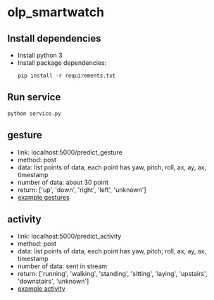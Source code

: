 # olp_smartwatch

## Install dependencies
 - Install python 3
 - Install package dependencies:
    ```shell
    pip install -r requirements.txt
    ```
    
## Run service
    python service.py
    

## gesture
- link: localhost:5000/predict_gesture
- method: post
- data: list points of data, each point has yaw, pitch, roll, ax, ay, ax, timestamp
- number of data: about 30 point
- return: ['up', 'down', 'right', 'left', 'unknown']
- [example gestures](https://github.com/NTT-TNN/bkm3t/tree/master/service_predict/test_example.txt)
## activity
- link: localhost:5000/predict_activity
- method: post
- data: list points of data, each point has yaw, pitch, roll, ax, ay, ax, timestamp
- number of data: sent in stream
- return: ['running', 'walking', 'standing', 'sitting', 'laying', 'upstairs', 'downstairs', 'unknown']
- [example activity](https://github.com/NTT-TNN/bkm3t/tree/master/service_predict/test_example.txt)
